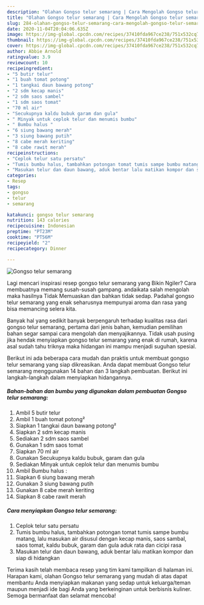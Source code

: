 ```yaml
---
description: "Olahan Gongso telur semarang | Cara Mengolah Gongso telur semarang Yang Enak Banget"
title: "Olahan Gongso telur semarang | Cara Mengolah Gongso telur semarang Yang Enak Banget"
slug: 284-olahan-gongso-telur-semarang-cara-mengolah-gongso-telur-semarang-yang-enak-banget
date: 2020-11-04T20:04:06.635Z
image: https://img-global.cpcdn.com/recipes/37410fda967ce238/751x532cq70/gongso-telur-semarang-foto-resep-utama.jpg
thumbnail: https://img-global.cpcdn.com/recipes/37410fda967ce238/751x532cq70/gongso-telur-semarang-foto-resep-utama.jpg
cover: https://img-global.cpcdn.com/recipes/37410fda967ce238/751x532cq70/gongso-telur-semarang-foto-resep-utama.jpg
author: Abbie Arnold
ratingvalue: 3.9
reviewcount: 10
recipeingredient:
- "5 butir telur"
- "1 buah tomat potong"
- "1 tangkai daun bawang potong"
- "2 sdm kecap manis"
- "2 sdm saos sambel"
- "1 sdm saos tomat"
- "70 ml air"
- "Secukupnya kaldu bubuk garam dan gula"
- " Minyak untuk ceplok telur dan menumis bumbu"
- " Bumbu halus "
- "6 siung bawang merah"
- "3 siung bawang putih"
- "8 cabe merah keriting"
- "8 cabe rawit merah"
recipeinstructions:
- "Ceplok telur satu persatu"
- "Tumis bumbu halus, tambahkan potongan tomat tumis sampe bumbu matang, lalu masukan air disusul dengan kecap manis, saos sambal, saos tomat, kaldu bubuk, garam dan gula aduk rata dan cicipi rasa"
- "Masukan telur dan daun bawang, aduk bentar lalu matikan kompor dan siap di hidangkan"
categories:
- Resep
tags:
- gongso
- telur
- semarang

katakunci: gongso telur semarang 
nutrition: 143 calories
recipecuisine: Indonesian
preptime: "PT23M"
cooktime: "PT56M"
recipeyield: "2"
recipecategory: Dinner

---
```



![Gongso telur semarang](https://img-global.cpcdn.com/recipes/37410fda967ce238/751x532cq70/gongso-telur-semarang-foto-resep-utama.jpg)

Lagi mencari inspirasi resep gongso telur semarang yang Bikin Ngiler? Cara membuatnya memang susah-susah gampang. andaikata salah mengolah maka hasilnya Tidak Memuaskan dan bahkan tidak sedap. Padahal gongso telur semarang yang enak seharusnya mempunyai aroma dan rasa yang bisa memancing selera kita.



Banyak hal yang sedikit banyak berpengaruh terhadap kualitas rasa dari gongso telur semarang, pertama dari jenis bahan, kemudian pemilihan bahan segar sampai cara mengolah dan menyajikannya. Tidak usah pusing jika hendak menyiapkan gongso telur semarang yang enak di rumah, karena asal sudah tahu triknya maka hidangan ini mampu menjadi suguhan spesial.


Berikut ini ada beberapa cara mudah dan praktis untuk membuat gongso telur semarang yang siap dikreasikan. Anda dapat membuat Gongso telur semarang menggunakan 14 bahan dan 3 langkah pembuatan. Berikut ini langkah-langkah dalam menyiapkan hidangannya.

<!--inarticleads1-->

##### Bahan-bahan dan bumbu yang digunakan dalam pembuatan Gongso telur semarang:

1. Ambil 5 butir telur
1. Ambil 1 buah tomat potong²
1. Siapkan 1 tangkai daun bawang potong²
1. Siapkan 2 sdm kecap manis
1. Sediakan 2 sdm saos sambel
1. Gunakan 1 sdm saos tomat
1. Siapkan 70 ml air
1. Gunakan Secukupnya kaldu bubuk, garam dan gula
1. Sediakan  Minyak untuk ceplok telur dan menumis bumbu
1. Ambil  Bumbu halus :
1. Siapkan 6 siung bawang merah
1. Gunakan 3 siung bawang putih
1. Gunakan 8 cabe merah keriting
1. Siapkan 8 cabe rawit merah




<!--inarticleads2-->

##### Cara menyiapkan Gongso telur semarang:

1. Ceplok telur satu persatu
1. Tumis bumbu halus, tambahkan potongan tomat tumis sampe bumbu matang, lalu masukan air disusul dengan kecap manis, saos sambal, saos tomat, kaldu bubuk, garam dan gula aduk rata dan cicipi rasa
1. Masukan telur dan daun bawang, aduk bentar lalu matikan kompor dan siap di hidangkan




Terima kasih telah membaca resep yang tim kami tampilkan di halaman ini. Harapan kami, olahan Gongso telur semarang yang mudah di atas dapat membantu Anda menyiapkan makanan yang sedap untuk keluarga/teman maupun menjadi ide bagi Anda yang berkeinginan untuk berbisnis kuliner. Semoga bermanfaat dan selamat mencoba!
